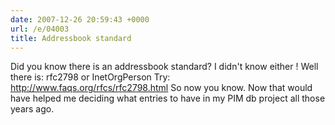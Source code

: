 ```yaml
---
date: 2007-12-26 20:59:43 +0000
url: /e/04003
title: Addressbook standard
---
```


Did you know there is an addressbook standard?
I didn't know either !
Well there is:
rfc2798 or InetOrgPerson
Try:
http://www.faqs.org/rfcs/rfc2798.html
So now you know. Now that would have helped me deciding what entries to have in my PIM db project all those years ago.
